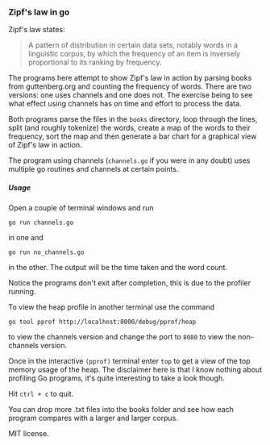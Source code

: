 ### Zipf's law in go

Zipf's law states:

> A pattern of distribution in certain data sets, notably words in a linguistic corpus, by which the frequency of an item is inversely proportional to its ranking by frequency.

The programs here attempt to show Zipf's law in action by parsing books from guttenberg.org and counting the frequency of words. There are two versions: one uses channels and one does not. The exercise being to see what effect using channels has on time and effort to process the data.

Both programs parse the files in the `books` directory, loop through the lines, split (and roughly tokenize) the words, create a map of the words to their frequency, sort the map and then generate a bar chart for a graphical view of Zipf's law in action.

The program using channels (`channels.go` if you were in any doubt) uses multiple go routines and channels at certain points.

##### Usage

Open a couple of terminal windows and run
```
go run channels.go
```
in one and
```
go run no_channels.go
```
in the other. The output will be the time taken and the word count.

Notice the programs don't exit after completion, this is due to the profiler running.

To view the heap profile in another terminal use the command
```
go tool pprof http://localhost:8000/debug/pprof/heap
```
to view the channels version and change the port to `8080` to view the non-channels version.

Once in the interactive `(pprof)` terminal enter `top` to get a view of the top memory usage of the heap. The disclaimer here is that I know nothing about profiling Go programs, it's quite interesting to take a look though.

Hit `ctrl + c` to quit.

You can drop more .txt files into the books folder and see how each program compares with a larger and larger corpus.

MIT license.